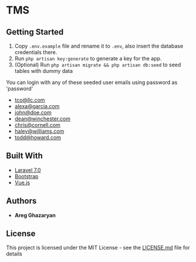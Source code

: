 
# TMS

## Getting Started

1. Copy `.env.example` file and rename it to `.env`, also insert the database credentials there.
2. Run `php artisan key:generate` to generate a key for the app. 
3. (Optional) Run `php artisan migrate && php artisan db:seed` to seed tables with dummy data

You can login with any of these seeded user emails using password as 'password'

* tco@llc.com
* alexa@garcia.com
* john@doe.com
* dean@winchester.com
* chris@cornell.com
* haley@williams.com
* todd@howard.com

## Built With

* [Laravel 7.0](https://laravel.com)
* [Bootstrap](https://getbootstrap.com/)
* [Vue.js](https://vuejs.org/)

## Authors

* **Areg Ghazaryan**


## License

This project is licensed under the MIT License - see the [LICENSE.md](LICENSE.md) file for details


